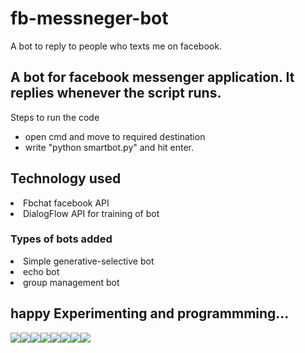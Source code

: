 # fb-messneger-bot
A bot to reply to people who texts me on facebook.


<h2> A bot for facebook messenger application. It replies whenever the script runs.</h2>
<p> Steps to run the code</p>
<ul>
  <li>open cmd and move to required destination </li>
  <li> write "python smartbot.py" and hit enter. </li>
  </ul>
  
  <h2> Technology used </h2>
  <li>Fbchat facebook API</li>
  <li> DialogFlow API for training of bot </li>
  
  <h3>Types of bots added </h3>
  <li>Simple generative-selective bot </li>
  <li>echo bot </li>
  <li>group management bot </li>
  
  <h2>happy Experimenting and programmming... </h2>
  
  [![](https://sourcerer.io/fame/uchihabloodline/uchihabloodline/fb-messneger-bot/images/0)](https://sourcerer.io/fame/uchihabloodline/uchihabloodline/fb-messneger-bot/links/0)[![](https://sourcerer.io/fame/uchihabloodline/uchihabloodline/fb-messneger-bot/images/1)](https://sourcerer.io/fame/uchihabloodline/uchihabloodline/fb-messneger-bot/links/1)[![](https://sourcerer.io/fame/uchihabloodline/uchihabloodline/fb-messneger-bot/images/2)](https://sourcerer.io/fame/uchihabloodline/uchihabloodline/fb-messneger-bot/links/2)[![](https://sourcerer.io/fame/uchihabloodline/uchihabloodline/fb-messneger-bot/images/3)](https://sourcerer.io/fame/uchihabloodline/uchihabloodline/fb-messneger-bot/links/3)[![](https://sourcerer.io/fame/uchihabloodline/uchihabloodline/fb-messneger-bot/images/4)](https://sourcerer.io/fame/uchihabloodline/uchihabloodline/fb-messneger-bot/links/4)[![](https://sourcerer.io/fame/uchihabloodline/uchihabloodline/fb-messneger-bot/images/5)](https://sourcerer.io/fame/uchihabloodline/uchihabloodline/fb-messneger-bot/links/5)[![](https://sourcerer.io/fame/uchihabloodline/uchihabloodline/fb-messneger-bot/images/6)](https://sourcerer.io/fame/uchihabloodline/uchihabloodline/fb-messneger-bot/links/6)[![](https://sourcerer.io/fame/uchihabloodline/uchihabloodline/fb-messneger-bot/images/7)](https://sourcerer.io/fame/uchihabloodline/uchihabloodline/fb-messneger-bot/links/7)
